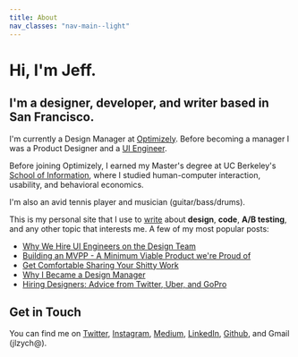 ```yaml
---
title: About
nav_classes: "nav-main--light"
---
```


<div class="about-banner u-full-width u-pos-a u-top-left">
</div>

<h1 class="about-headline">Hi, I'm Jeff.</h1>

<h2 class="about-subheadline">I'm a designer, developer, and writer based in San Francisco.</h2>

I'm currently a Design Manager at [Optimizely](http://www.optimizely.com "Optimizely homepage"). Before becoming a manager I was a Product Designer and a [UI Engineer](https://medium.com/design-optimizely/why-we-hire-ui-engineers-on-optimizely-s-design-team-b2a789553b79#.a0dzb4xyl).

Before joining Optimizely, I earned my Master's degree at UC Berkeley's [School of Information](http://ischool.berkeley.edu "School of Information's homepage"), where I studied human-computer interaction, usability, and behavioral economics.

I'm also an avid tennis player and musician (guitar/bass/drums).

This is my personal site that I use to [write](/writing) about **design**, **code**, **A/B testing**, and any other topic that interests me. A few of my most popular posts:

- [Why We Hire UI Engineers on the Design Team](/2014/05/11/why-we-hire-ui-engineers-on-the-design-team/)
- [Building an MVPP - A Minimum Viable Product we're Proud of](/2015/02/03/building-an-mvpp-a-minimum-viable-product-we-re-proud-of/)
- [Get Comfortable Sharing Your Shitty Work](/2015/08/30/get-comfortable-sharing-shitty-work/)
- [Why I Became a Design Manager](/2015/01/19/why-i-became-a-design-manager/)
- [Hiring Designers: Advice from Twitter, Uber, and GoPro](/2015/03/22/hiring-designers-advice-from-twitter-uber-and-gopro/)

## Get in Touch

You can find me on [Twitter](http://twitter.com/jlzych), [Instagram](http://instagram.com/jlzych), [Medium](https://medium.com/@jlzych), [LinkedIn](http://www.linkedin.com/in/jlzych/), [Github](http://github.com/jlzych "Jeff Zych's Github page"), and Gmail (jlzych@).

